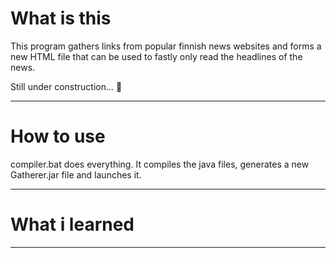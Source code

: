 # What is this
This program gathers links from popular finnish news websites and forms a new HTML file that can be used to fastly only read the headlines of the news.

Still under construction... 🔨
***
# How to use
compiler.bat does everything. It compiles the java files, generates a new Gatherer.jar file and launches it.

***
# What i learned

***